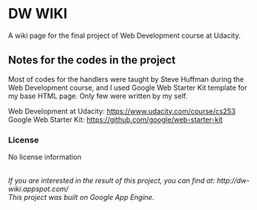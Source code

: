 # DW WIKI
A wiki page for the final project of Web Development course at Udacity.

## Notes for the codes in the project
Most of codes for the handlers were taught by Steve Huffman during the Web Development course, and I used Google Web Starter Kit template for my base HTML page. Only few were written by my self.

Web Development at Udacity: https://www.udacity.com/course/cs253
<br>
Google Web Starter Kit: https://github.com/google/web-starter-kit

### License
No license information

<br>
<i>If you are interested in the result of this project, you can find at: http://dw-wiki.appspot.com/</i>
<br><i>This project was built on Google App Engine.</i>

